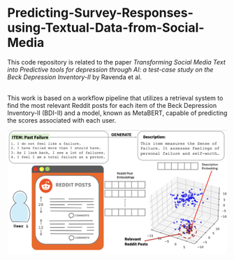 # Predicting-Survey-Responses-using-Textual-Data-from-Social-Media

This code repository is related to the paper *Transforming Social Media Text into Predictive tools for depression through AI: a test-case study on the Beck Depression Inventory-II* by Ravenda et al. <br><br>

This work is based on a workflow pipeline that utilizes a retrieval system to find the most relevant Reddit posts for each item of the Beck Depression Inventory-II (BDI-II) and a model, known as MetaBERT, capable of predicting the scores associated with each user.

<img src="https://github.com/Fede-stack/Predicting-Survey-Responses-using-Textual-Data-from-Social-Media/blob/main/images/reddit_retrieval.png" alt="" width="700">
